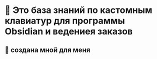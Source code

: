 # 🌷 Это база знаний по кастомным клавиатур для программы Obsidian и ведениея заказов 
## 🐋 создана мной для меня 
